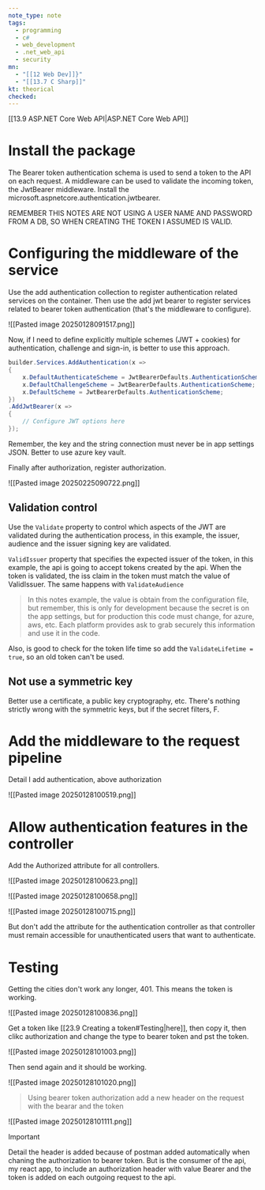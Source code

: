 ```yaml
---
note_type: note
tags:
  - programming
  - c#
  - web_development
  - .net_web_api
  - security
mn:
  - "[[12 Web Dev]]}"
  - "[[13.7 C Sharp]]"
kt: theorical
checked:
---
```

[[13.9 ASP.NET Core Web API|ASP.NET Core Web API]]

# Install the package
The Bearer token authentication schema is used to send a token to the API on each request. A middleware can be used to validate the incoming token, the JwtBearer middleware. Install the microsoft.aspnetcore.authentication.jwtbearer.

REMEMBER THIS NOTES ARE NOT USING A USER NAME AND PASSWORD FROM A DB, SO WHEN CREATING THE TOKEN I ASSUMED IS VALID. 

# Configuring the middleware of the service
Use the add authentication collection to register authentication related services on the container. Then use the add jwt bearer to register services related to bearer token authentication (that's the middleware to configure).

![[Pasted image 20250128091517.png]]

Now, if I need to define explicitly multiple schemes (JWT + cookies) for authentication, challenge and sign-in, is better to use this approach. 
```c#
builder.Services.AddAuthentication(x =>
{
    x.DefaultAuthenticateScheme = JwtBearerDefaults.AuthenticationScheme;
    x.DefaultChallengeScheme = JwtBearerDefaults.AuthenticationScheme;
    x.DefaultScheme = JwtBearerDefaults.AuthenticationScheme;
})
.AddJwtBearer(x =>
{
    // Configure JWT options here
});
```

Remember, the key and the string connection must never be in app settings JSON. Better to use azure key vault. 

Finally after authorization, register authorization.

![[Pasted image 20250225090722.png]]


## Validation control
Use the `Validate` property to control which aspects of the JWT are validated during the authentication process, in this example, the issuer, audience and the issuer signing key are validated.

`ValidIssuer` property that specifies the expected issuer of the token, in this example, the api is going to accept tokens created by the api. When the token is validated, the iss claim in the token must match the value of ValidIssuer. The same happens with `ValidateAudience`

>In this notes example, the value is obtain from the configuration file, but remember, this is only for development because the secret is on the app settings, but for production this code must change, for azure, aws, etc. Each platform provides ask to grab securely this information and use it in the code. 

Also, is good to check for the token life time so add the `ValidateLifetime = true`, so an old token can't be used. 
## Not use a symmetric key
Better use a certificate, a public key cryptography, etc.  There's nothing strictly wrong with the symmetric keys, but if the secret filters, F. 

# Add the middleware to the request pipeline
Detail I add authentication, above authorization

![[Pasted image 20250128100519.png]]

# Allow authentication features in the controller
Add the Authorized attribute for all controllers.


![[Pasted image 20250128100623.png]]

![[Pasted image 20250128100658.png]]

![[Pasted image 20250128100715.png]]

But don't add the attribute for the authentication controller as that controller must remain accessible for unauthenticated users that want to authenticate. 

# Testing
Getting the cities don't work any longer, 401. This means the token is working.

![[Pasted image 20250128100836.png]]

Get a token like [[23.9 Creating a token#Testing|here]], then copy it, then clikc authorization and change the type to bearer token and pst the token. 

![[Pasted image 20250128101003.png]]

Then send again and it should be working.

![[Pasted image 20250128101020.png]]

>Using bearer token authorization add a new header on the request with the bearar and the token

![[Pasted image 20250128101111.png]] 

>[!important]
>Detail the header is added because of postman added automatically when chaning the authorization to bearer token. But is the consumer of the api, my react app, to include an authorization header with value Bearer and the token is added on each outgoing request to the api. 